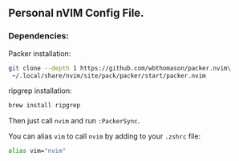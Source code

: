 ## Personal nVIM Config File.

### Dependencies:

Packer installation:

```sh
git clone --depth 1 https://github.com/wbthomason/packer.nvim\
 ~/.local/share/nvim/site/pack/packer/start/packer.nvim
```

ripgrep installation:

```sh
brew install ripgrep
```

Then just call `nvim` and run `:PackerSync`.


You can alias `vim` to call `nvim` by adding to your `.zshrc` file:
```sh
alias vim="nvim"
```
